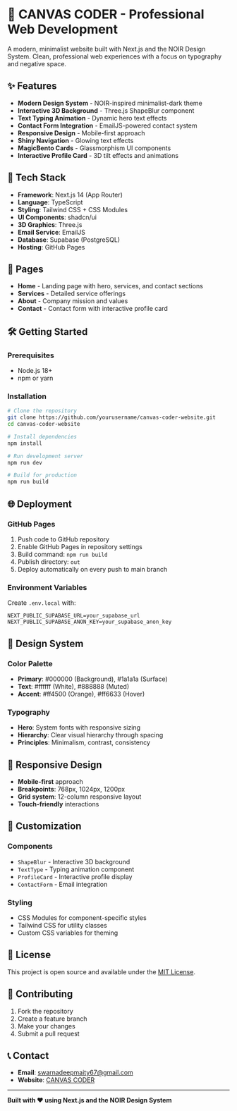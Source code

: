 # 🎨 CANVAS CODER - Professional Web Development

A modern, minimalist website built with Next.js and the NOIR Design System. Clean, professional web experiences with a focus on typography and negative space.

## ✨ Features

- **Modern Design System** - NOIR-inspired minimalist-dark theme
- **Interactive 3D Background** - Three.js ShapeBlur component
- **Text Typing Animation** - Dynamic hero text effects
- **Contact Form Integration** - EmailJS-powered contact system
- **Responsive Design** - Mobile-first approach
- **Shiny Navigation** - Glowing text effects
- **MagicBento Cards** - Glassmorphism UI components
- **Interactive Profile Card** - 3D tilt effects and animations

## 🚀 Tech Stack

- **Framework**: Next.js 14 (App Router)
- **Language**: TypeScript
- **Styling**: Tailwind CSS + CSS Modules
- **UI Components**: shadcn/ui
- **3D Graphics**: Three.js
- **Email Service**: EmailJS
- **Database**: Supabase (PostgreSQL)
- **Hosting**: GitHub Pages

## 🎯 Pages

- **Home** - Landing page with hero, services, and contact sections
- **Services** - Detailed service offerings
- **About** - Company mission and values
- **Contact** - Contact form with interactive profile card

## 🛠️ Getting Started

### Prerequisites
- Node.js 18+ 
- npm or yarn

### Installation
```bash
# Clone the repository
git clone https://github.com/yourusername/canvas-coder-website.git
cd canvas-coder-website

# Install dependencies
npm install

# Run development server
npm run dev

# Build for production
npm run build
```

## 🌐 Deployment

### GitHub Pages
1. Push code to GitHub repository
2. Enable GitHub Pages in repository settings
3. Build command: `npm run build`
4. Publish directory: `out`
5. Deploy automatically on every push to main branch

### Environment Variables
Create `.env.local` with:
```env
NEXT_PUBLIC_SUPABASE_URL=your_supabase_url
NEXT_PUBLIC_SUPABASE_ANON_KEY=your_supabase_anon_key
```

## 🎨 Design System

### Color Palette
- **Primary**: #000000 (Background), #1a1a1a (Surface)
- **Text**: #ffffff (White), #888888 (Muted)
- **Accent**: #ff4500 (Orange), #ff6633 (Hover)

### Typography
- **Hero**: System fonts with responsive sizing
- **Hierarchy**: Clear visual hierarchy through spacing
- **Principles**: Minimalism, contrast, consistency

## 📱 Responsive Design

- **Mobile-first** approach
- **Breakpoints**: 768px, 1024px, 1200px
- **Grid system**: 12-column responsive layout
- **Touch-friendly** interactions

## 🔧 Customization

### Components
- `ShapeBlur` - Interactive 3D background
- `TextType` - Typing animation component
- `ProfileCard` - Interactive profile display
- `ContactForm` - Email integration

### Styling
- CSS Modules for component-specific styles
- Tailwind CSS for utility classes
- Custom CSS variables for theming

## 📄 License

This project is open source and available under the [MIT License](LICENSE).

## 🤝 Contributing

1. Fork the repository
2. Create a feature branch
3. Make your changes
4. Submit a pull request

## 📞 Contact

- **Email**: swarnadeepmaity67@gmail.com
- **Website**: [CANVAS CODER](https://yourusername.github.io/canvas-coder-website)

---

**Built with ❤️ using Next.js and the NOIR Design System**
